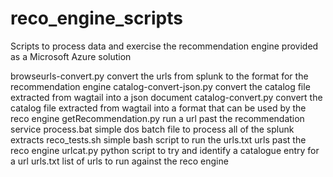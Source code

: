 # reco_engine_scripts
Scripts to process data and exercise the recommendation engine provided as a Microsoft Azure solution

browseurls-convert.py convert the urls from splunk to the format for the recommendation engine
catalog-convert-json.py convert the catalog file extracted from wagtail into a json document
catalog-convert.py  convert the catalog file extracted from wagtail into a format that can be used by the reco engine
getRecommendation.py  run a url past the recommendation service
process.bat simple dos batch file to process all of the splunk extracts 
reco_tests.sh simple bash script to run the urls.txt urls past the reco engine
urlcat.py python script to try and identify a catalogue entry for a url
urls.txt  list of urls to run against the reco engine
